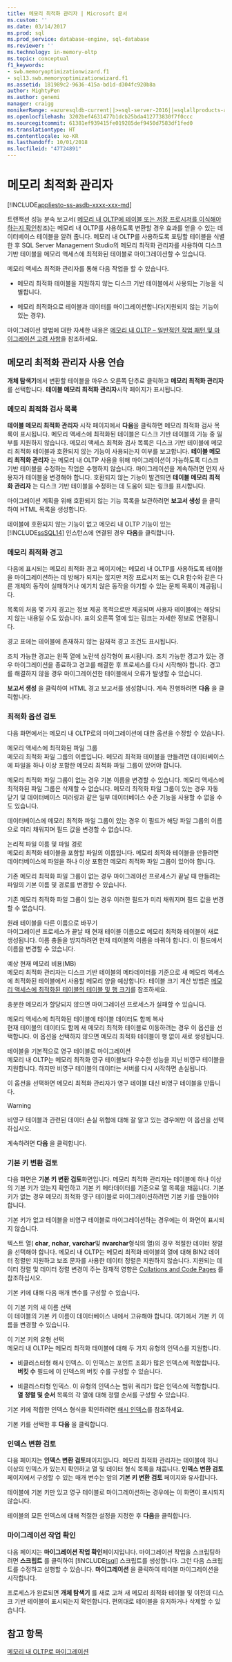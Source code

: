 ```yaml
---
title: 메모리 최적화 관리자 | Microsoft 문서
ms.custom: ''
ms.date: 03/14/2017
ms.prod: sql
ms.prod_service: database-engine, sql-database
ms.reviewer: ''
ms.technology: in-memory-oltp
ms.topic: conceptual
f1_keywords:
- swb.memoryoptimizationwizard.f1
- sql13.swb.memoryoptimizationwizard.f1
ms.assetid: 181989c2-9636-415a-bd1d-d304fc920b8a
author: MightyPen
ms.author: genemi
manager: craigg
monikerRange: =azuresqldb-current||>=sql-server-2016||=sqlallproducts-allversions||>=sql-server-linux-2017||=azuresqldb-mi-current
ms.openlocfilehash: 3202bef4631477b1dcb25bda412773830f7f0ccc
ms.sourcegitcommit: 61381ef939415fe019285def9450d7583df1fed0
ms.translationtype: HT
ms.contentlocale: ko-KR
ms.lasthandoff: 10/01/2018
ms.locfileid: "47724891"
---
```

# <a name="memory-optimization-advisor"></a>메모리 최적화 관리자
[!INCLUDE[appliesto-ss-asdb-xxxx-xxx-md](../../includes/appliesto-ss-asdb-xxxx-xxx-md.md)]

  트랜잭션 성능 분속 보고서( [메모리 내 OLTP에 테이블 또는 저장 프로시저를 이식해야 하는지 확인](../../relational-databases/in-memory-oltp/determining-if-a-table-or-stored-procedure-should-be-ported-to-in-memory-oltp.md)참조)는 메모리 내 OLTP를 사용하도록 변환할 경우 효과를 얻을 수 있는 데이터베이스 테이블을 알려 줍니다. 메모리 내 OLTP를 사용하도록 포팅할 테이블을 식별한 후 SQL Server Management Studio의 메모리 최적화 관리자를 사용하여 디스크 기반 테이블을 메모리 액세스에 최적화된 테이블로 마이그레이션할 수 있습니다.  
  
 메모리 액세스 최적화 관리자를 통해 다음 작업을 할 수 있습니다.  
  
-   메모리 최적화 테이블을 지원하지 않는 디스크 기반 테이블에서 사용되는 기능을 식별합니다.  
  
-   메모리 최적화으로 테이블과 데이터를 마이그레이션합니다(지원되지 않는 기능이 있는 경우).  
    
 마이그레이션 방법에 대한 자세한 내용은 [메모리 내 OLTP – 일반적인 작업 패턴 및 마이그레이션 고려 사항](http://msdn.microsoft.com/library/dn673538.aspx)을 참조하세요.  
  
## <a name="walkthrough-using-the-memory-optimization-advisor"></a>메모리 최적화 관리자 사용 연습  
 **개체 탐색기**에서 변환할 테이블을 마우스 오른쪽 단추로 클릭하고 **메모리 최적화 관리자**를 선택합니다. **테이블 메모리 최적화 관리자**시작 페이지가 표시됩니다.  
  
### <a name="memory-optimization-checklist"></a>메모리 최적화 검사 목록  
 **테이블 메모리 최적화 관리자** 시작 페이지에서 **다음**을 클릭하면 메모리 최적화 검사 목록이 표시됩니다. 메모리 액세스에 최적화된 테이블은 디스크 기반 테이블의 기능 중 일부를 지원하지 않습니다. 메모리 액세스 최적화 검사 목록은 디스크 기반 테이블에 메모리 최적화 테이블과 호환되지 않는 기능이 사용되는지 여부를 보고합니다. **테이블 메모리 최적화 관리자** 는 메모리 내 OLTP 사용을 위해 마이그레이션이 가능하도록 디스크 기반 테이블을 수정하는 작업은 수행하지 않습니다. 마이그레이션을 계속하려면 먼저 사용자가 테이블을 변경해야 합니다. 호환되지 않는 기능이 발견되면 **테이블 메모리 최적화 관리자** 는 디스크 기반 테이블을 수정하는 데 도움이 되는 링크를 표시합니다.  
  
 마이그레이션 계획을 위해 호환되지 않는 기능 목록을 보관하려면 **보고서 생성** 을 클릭하여 HTML 목록을 생성합니다.  
  
 테이블에 호환되지 않는 기능이 없고 메모리 내 OLTP 기능이 있는 [!INCLUDE[ssSQL14](../../includes/sssql14-md.md)] 인스턴스에 연결된 경우 **다음**을 클릭합니다.  
  
### <a name="memory-optimization-warnings"></a>메모리 최적화 경고  
 다음에 표시되는 메모리 최적화 경고 페이지에는 메모리 내 OLTP를 사용하도록 테이블을 마이그레이션하는 데 방해가 되지는 않지만 저장 프로시저 또는 CLR 함수와 같은 다른 개체의 동작이 실패하거나 예기치 않은 동작을 야기할 수 있는 문제 목록이 제공됩니다.  
  
 목록의 처음 몇 가지 경고는 정보 제공 목적으로만 제공되며 사용자 테이블에는 해당되지 않는 내용일 수도 있습니다. 표의 오른쪽 열에 있는 링크는 자세한 정보로 연결됩니다.  
  
 경고 표에는 테이블에 존재하지 않는 잠재적 경고 조건도 표시됩니다.  
  
 조치 가능한 경고는 왼쪽 열에 노란색 삼각형이 표시됩니다. 조치 가능한 경고가 있는 경우 마이그레이션을 종료하고 경고를 해결한 후 프로세스를 다시 시작해야 합니다. 경고를 해결하지 않을 경우 마이그레이션한 테이블에서 오류가 발생할 수 있습니다.  
  
 **보고서 생성** 을 클릭하여 HTML 경고 보고서를 생성합니다. 계속 진행하려면 **다음** 을 클릭합니다.  
  
### <a name="review-optimization-options"></a>최적화 옵션 검토  
 다음 화면에서는 메모리 내 OLTP로의 마이그레이션에 대한 옵션을 수정할 수 있습니다.  
  
 메모리 액세스에 최적화된 파일 그룹  
 메모리 최적화 파일 그룹의 이름입니다. 메모리 최적화 테이블을 만들려면 데이터베이스에 파일을 하나 이상 포함한 메모리 최적화 파일 그룹이 있어야 합니다.  
  
 메모리 최적화 파일 그룹이 없는 경우 기본 이름을 변경할 수 있습니다. 메모리 액세스에 최적화된 파일 그룹은 삭제할 수 없습니다. 메모리 최적화 파일 그룹이 있는 경우 자동 닫기 및 데이터베이스 미러링과 같은 일부 데이터베이스 수준 기능을 사용할 수 없을 수도 있습니다.  
  
 데이터베이스에 메모리 최적화 파일 그룹이 있는 경우 이 필드가 해당 파일 그룹의 이름으로 미리 채워지며 필드 값을 변경할 수 없습니다.  
  
 논리적 파일 이름 및 파일 경로  
 메모리 최적화 테이블을 포함할 파일의 이름입니다. 메모리 최적화 테이블을 만들려면 데이터베이스에 파일을 하나 이상 포함한 메모리 최적화 파일 그룹이 있어야 합니다.  
  
 기존 메모리 최적화 파일 그룹이 없는 경우 마이그레이션 프로세스가 끝날 때 만들려는 파일의 기본 이름 및 경로를 변경할 수 있습니다.  
  
 기존 메모리 최적화 파일 그룹이 있는 경우 이러한 필드가 미리 채워지며 필드 값을 변경할 수 없습니다.  
  
 원래 테이블을 다른 이름으로 바꾸기  
 마이그레이션 프로세스가 끝날 때 현재 테이블 이름으로 메모리 최적화 테이블이 새로 생성됩니다. 이름 충돌을 방지하려면 현재 테이블의 이름을 바꿔야 합니다. 이 필드에서 이름을 변경할 수 있습니다.  
  
 예상 현재 메모리 비용(MB)  
 메모리 최적화 관리자는 디스크 기반 테이블의 메타데이터를 기준으로 새 메모리 액세스에 최적화된 테이블에서 사용할 메모리 양을 예상합니다. 테이블 크기 계산 방법은 [메모리 액세스에 최적화된 테이블의 테이블 및 행 크기](../../relational-databases/in-memory-oltp/table-and-row-size-in-memory-optimized-tables.md)를 참조하세요.  
  
 충분한 메모리가 할당되지 않으면 마이그레이션 프로세스가 실패할 수 있습니다.  
  
 메모리 액세스에 최적화된 테이블에 테이블 데이터도 함께 복사  
 현재 테이블의 데이터도 함께 새 메모리 최적화 테이블로 이동하려는 경우 이 옵션을 선택합니다. 이 옵션을 선택하지 않으면 메모리 최적화 테이블이 행 없이 새로 생성됩니다.  
  
 테이블을 기본적으로 영구 테이블로 마이그레이션  
 메모리 내 OLTP는 메모리 최적화 영구 테이블보다 우수한 성능을 지닌 비영구 테이블을 지원합니다. 하지만 비영구 테이블의 데이터는 서버를 다시 시작하면 손실됩니다.  
  
 이 옵션을 선택하면 메모리 최적화 관리자가 영구 테이블 대신 비영구 테이블을 만듭니다.  
  
> [!WARNING]  
>  비영구 테이블과 관련된 데이터 손실 위험에 대해 잘 알고 있는 경우에만 이 옵션을 선택하십시오.  
  
 계속하려면 **다음** 을 클릭합니다.  
  
### <a name="review-primary-key-conversion"></a>기본 키 변환 검토  
 다음 화면은 **기본 키 변환 검토**화면입니다. 메모리 최적화 관리자는 테이블에 하나 이상의 기본 키가 있는지 확인하고 기본 키 메타데이터를 기준으로 열 목록을 채웁니다. 기본 키가 없는 경우 메모리 최적화 영구 테이블로 마이그레이션하려면 기본 키를 만들어야 합니다.  
  
 기본 키가 없고 테이블을 비영구 테이블로 마이그레이션하는 경우에는 이 화면이 표시되지 않습니다.  
  
 텍스트 열( **char**, **nchar**, **varchar**및 **nvarchar**형식의 열)의 경우 적절한 데이터 정렬을 선택해야 합니다. 메모리 내 OLTP는 메모리 최적화 테이블의 열에 대해 BIN2 데이터 정렬만 지원하고 보조 문자를 사용한 데이터 정렬은 지원하지 않습니다. 지원되는 데이터 정렬 및 데이터 정렬 변경이 주는 잠재적 영향은 [Collations and Code Pages](http://msdn.microsoft.com/library/c626dcac-0474-432d-acc0-cfa643345372) 를 참조하십시오.  
  
 기본 키에 대해 다음 매개 변수를 구성할 수 있습니다.  
  
 이 기본 키의 새 이름 선택  
 이 테이블의 기본 키 이름이 데이터베이스 내에서 고유해야 합니다. 여기에서 기본 키 이름을 변경할 수 있습니다.  
  
 이 기본 키의 유형 선택  
 메모리 내 OLTP는 메모리 최적화 테이블에 대해 두 가지 유형의 인덱스를 지원합니다.  
  
-   비클러스터형 해시 인덱스. 이 인덱스는 포인트 조회가 많은 인덱스에 적합합니다. **버킷 수** 필드에 이 인덱스의 버킷 수를 구성할 수 있습니다.  
  
-   비클러스터형 인덱스. 이 유형의 인덱스는 범위 쿼리가 많은 인덱스에 적합합니다. **열 정렬 및 순서** 목록의 각 열에 대해 정렬 순서를 구성할 수 있습니다.  
  
 기본 키에 적합한 인덱스 형식을 확인하려면 [해시 인덱스](http://msdn.microsoft.com/library/f4bdc9c1-7922-4fac-8183-d11ec58fec4e)를 참조하세요.  
  
 기본 키를 선택한 후 **다음** 을 클릭합니다.  
  
### <a name="review-index-conversion"></a>인덱스 변환 검토  
 다음 페이지는 **인덱스 변환 검토**페이지입니다. 메모리 최적화 관리자는 테이블에 하나 이상의 인덱스가 있는지 확인하고 열 및 데이터 형식 목록을 채웁니다. **인덱스 변환 검토** 페이지에서 구성할 수 있는 매개 변수는 앞의 **기본 키 변환 검토** 페이지와 유사합니다.  
  
 테이블에 기본 키만 있고 영구 테이블로 마이그레이션하는 경우에는 이 화면이 표시되지 않습니다.  
  
 테이블의 모든 인덱스에 대해 적절한 설정을 지정한 후 **다음**을 클릭합니다.  
  
### <a name="verify-migration-actions"></a>마이그레이션 작업 확인  
 다음 페이지는 **마이그레이션 작업 확인**페이지입니다. 마이그레이션 작업을 스크립팅하려면 **스크립트** 를 클릭하여 [!INCLUDE[tsql](../../includes/tsql-md.md)] 스크립트를 생성합니다. 그런 다음 스크립트를 수정하고 실행할 수 있습니다. **마이그레이션** 을 클릭하여 테이블 마이그레이션을 시작합니다.  
  
 프로세스가 완료되면 **개체 탐색기** 를 새로 고쳐 새 메모리 최적화 테이블 및 이전의 디스크 기반 테이블이 표시되는지 확인합니다. 편의대로 테이블을 유지하거나 삭제할 수 있습니다.  
  
## <a name="see-also"></a>참고 항목  
 [메모리 내 OLTP로 마이그레이션](../../relational-databases/in-memory-oltp/migrating-to-in-memory-oltp.md)  
  
  
